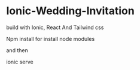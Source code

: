 # Ionic-Wedding-Invitation
build with Ionic, React And Tailwind css

Npm install
for install node modules

and then

ionic serve

